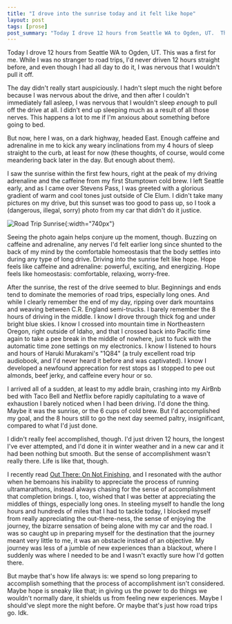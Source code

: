```yaml
---
title: "I drove into the sunrise today and it felt like hope"
layout: post
tags: [prose]
post_summary: "Today I drove 12 hours from Seattle WA to Ogden, UT.  This was a first for me.  While I was no stranger to road trips, I'd never driven 12 hours straight before, and even though I had all day to do it, I was nervous that I wouldn't pull it off."
---
```


Today I drove 12 hours from Seattle WA to Ogden, UT.  This was a first for me.  While I was no stranger to road trips, I'd never driven 12 hours straight before, and even though I had all day to do it, I was nervous that I wouldn't pull it off.

The day didn't really start auspiciously.  I hadn't slept much the night before because I was nervous about the drive, and then after I couldn't immediately fall asleep, I was nervous that I wouldn't sleep _enough_ to pull off the drive at all.  I didn't end up sleeping much as a result of all those nerves.  This happens a lot to me if I'm anxious about something before going to bed.

But now, here I was, on a dark highway, headed East.   Enough caffeine and adrenaline in me to kick any weary inclinations from my 4 hours of sleep straight to the curb, at least for now (these thoughts, of course, would come meandering back later in the day.  But enough about them).

I saw the sunrise within the first few hours, right at the peak of my driving adrenaline and the caffeine from my first Stumptown cold brew.  I left Seattle early, and as I came over Stevens Pass, I was greeted with a glorious gradient of warm and cool tones just outside of Cle Elum.  I didn't take many pictures on my drive, but this sunset was too good to pass up, so I took a (dangerous, illegal, sorry) photo from my car that didn't do it justice.

![Road Trip Sunrise](../../../media/IMG_5582.png){:width="740px"}

Seeing the photo again helps conjure up the moment, though.  Buzzing on caffeine and adrenaline, any nerves I'd felt earlier long since shunted to the back of my mind by the comfortable homeostasis that the body settles into during any type of long drive.  Driving into the sunrise felt like hope.  Hope feels like caffeine and adrenaline: powerful, exciting, and energizing.  Hope feels like homeostasis: comfortable, relaxing, worry-free.  

After the sunrise, the rest of the drive seemed to blur.  Beginnings and ends tend to dominate the memories of road trips, especially long ones.  And while I clearly remember the end of my day, ripping over dark mountains and weaving between C.R. England semi-trucks.  I barely remember the 8 hours of driving in the middle.  I know I drove through thick fog and under bright blue skies.  I know I crossed into mountain time in Northeastern Oregon, right outside of Idaho, and that I crossed back into Pacific time again to take a pee break in the middle of nowhere, just to fuck with the automatic time zone settings on my electronics.  I know I listened to hours and hours of Haruki Murakami's "1Q84" (a truly excellent road trip audiobook, and I'd never heard it before and was captivated).  I know I developed a newfound apprecation for rest stops as I stopped to pee out almonds, beef jerky, and caffeine every hour or so.

I arrived all of a sudden, at least to my addle brain, crashing into my AirBnb bed with Taco Bell and Netflix before rapidly capitulating to a wave of exhaustion I barely noticed when I had been driving.  I'd done the thing.  Maybe it was the sunrise, or the 6 cups of cold brew.  But I'd accomplished my goal, and the 8 hours still to go the next day seemed paltry, insignificant, compared to what I'd just done.  

I didn't really feel accomplished, though.  I'd just driven 12 hours, the longest I've ever attempted, and I'd done it in winter weather and in a new car and it had been nothing but smooth.  But the sense of accomplishment wasn't really there.  Life is like that, though.

I recently read [Out There: On Not Finishing](https://longreads.com/2020/09/08/out-there-on-not-finishing/), and I resonated with the author when he bemoans his inability to appreciate the process of running ultramarathons, instead always chasing for the sense of accomplishment that completion brings.  I, too, wished that I was better at appreciating the middles of things, especially long ones.   In steeling myself to handle the long hours and hundreds of miles that I had to tackle today, I blocked myself from really appreciating the out-there-ness, the sense of enjoying the journey, the bizarre sensation of being alone with my car and the road.  I was so caught up in preparing myself for the destination that the journey meant very little to me, it was an obstacle instead of an objective.  My journey was less of a jumble of new experiences than a blackout, where I suddenly was where I needed to be and I wasn't exactly sure how I'd gotten there.

But maybe that's how life always is: we spend so long preparing to accomplish something that the process of accomplishment isn't considered.  Maybe hope is sneaky like that; in giving us the power to do things we wouldn't normally dare, it shields us from feeling new experiences.  Maybe I should've slept more the night before.  Or maybe that's just how road trips go.  Idk.
